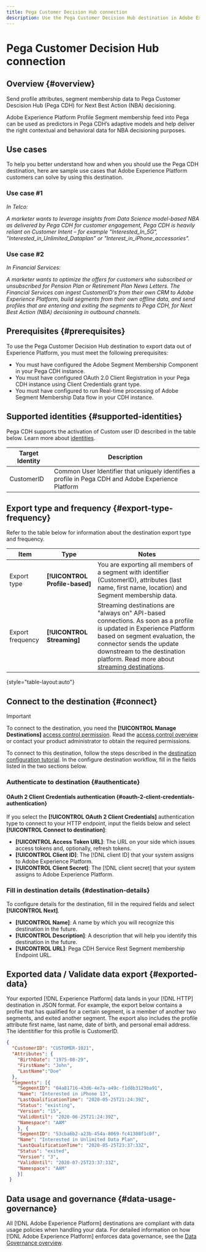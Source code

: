 ```yaml
---
title: Pega Customer Decision Hub connection
description: Use the Pega Customer Decision Hub destination in Adobe Experience Platform to send customer profile attributes, segment membership data to Pega Customer Decision Hub (Pega CDH) for Next Best Action (NBA) decisioning
---
```


# Pega Customer Decision Hub connection



## Overview {#overview}

Send profile attributes, segment membership data to Pega Customer Descision Hub (Pega CDH) for Next Best Action (NBA) decisioning. 

Adobe Experience Platform Profile Segment membership feed into Pega can be used as predictors in Pega CDH’s adaptive models and help deliver the right contextual and behavioral data for NBA decisioning purposes.

## Use cases 

To help you better understand how and when you should use the Pega CDH destination, here are sample use cases that Adobe Experience Platform customers can solve by using this destination.

### Use case #1

*In Telco:*

*A marketer wants to leverage insights from Data Science model-based NBA as delivered by Pega CDH for customer engagement, Pega CDH is heavily reliant on Customer Intent – for example "Interested_In_5G", "Interested_in_Unlimited_Dataplan" or "Interest_in_iPhone_accessories".*

### Use case #2

*In Financial Services:*

*A marketer wants to optimize the offers for customers who subscribed or unsubscribed for Pension Plan or Retirement Plan News Letters. The Financial Services can ingest CustomerID's from their own CRM to Adobe Experience Platform, build segments from their own offline data, and send profiles that are entering and exiting the segments to Pega CDH, for Next Best Action (NBA) decisioning in outbound channels.*

## Prerequisites {#prerequisites}

To use the  Pega Customer Decision Hub destination to export data out of Experience Platform, you must meet the following prerequisites:

* You must have configured the Adobe Segment Membership Component in your Pega CDH instance.
* You must have configured OAuth 2.0 Client Registration in your Pega CDH instance using Client Credentials grant type.
* You must have configured to run Real-time processing of Adobe Segment Membership Data flow in your CDH instance.

## Supported identities {#supported-identities}

Pega CDH supports the activation of Custom user ID described in the table below. Learn more about [identities](/help/identity-service/namespaces.md).

|Target Identity|Description
|---|---|
|CustomerID|Common User Identifier that uniquely identifies a profile in Pega CDH and Adobe Experience Platform

## Export type and frequency {#export-type-frequency}

Refer to the table below for information about the destination export type and frequency.

| Item | Type | Notes |
---------|----------|---------|
| Export type | **[!UICONTROL Profile-based]** | You are exporting all members of a segment with identifier (CustomerID), attributes (last name, first name, location) and Segment membership data.|
| Export frequency | **[!UICONTROL Streaming]** | Streaming destinations are "always on" API-based connections. As soon as a profile is updated in Experience Platform based on segment evaluation, the connector sends the update downstream to the destination platform. Read more about [streaming destinations](/help/destinations/destination-types.md#streaming-destinations).|

{style="table-layout:auto"}

## Connect to the destination {#connect}

>[!IMPORTANT]
> 
>To connect to the destination, you need the **[!UICONTROL Manage Destinations]** [access control permission](/help/access-control/home.md#permissions). Read the [access control overview](/help/access-control/ui/overview.md) or contact your product administrator to obtain the required permissions.

To connect to this destination, follow the steps described in the [destination configuration tutorial](https://experienceleague.adobe.com/docs/experience-platform/destinations/ui/connect-destination.html). In the configure destination workflow, fill in the fields listed in the two sections below.

### Authenticate to destination {#authenticate}

#### OAuth 2 Client Credentials authentication {#oauth-2-client-credentials-authentication}

If you select the **[!UICONTROL OAuth 2 Client Credentials]** authentication type to connect to your HTTP endpoint, input the fields below and select **[!UICONTROL Connect to destination]**:

* **[!UICONTROL Access Token URL]**: The URL on your side which issues access tokens and, optionally, refresh tokens.
* **[!UICONTROL Client ID]**: The [!DNL client ID] that your system assigns to Adobe Experience Platform.
* **[!UICONTROL Client Secret]**: The [!DNL client secret] that your system assigns to Adobe Experience Platform.

### Fill in destination details {#destination-details}

To configure details for the destination, fill in the required fields and select **[!UICONTROL Next]**.

*  **[!UICONTROL Name]**: A name by which you will recognize this destination in the future.
*  **[!UICONTROL Description]**: A description that will help you identify this destination in the future.
*  **[!UICONTROL URL]**: Pega CDH Service Rest Segment membership Endpoint URL.


## Exported data / Validate data export {#exported-data}
Your exported [!DNL Experience Platform] data lands in your [!DNL HTTP] destination in JSON format. For example, the export below contains a profile that has qualified for a certain segment, is a member of another two segments, and exited another segment. The export also includes the profile attribute first name, last name, date of birth, and personal email address. The identitifier for this profile is CustomerID.

```json
{
  "CustomerID": "CUSTOMER-1021",
  "Attributes": {
    "BirthDate": "1975-08-29",
    "FirstName": "John",
    "LastName":"Doe"
  },
  "Segments": [{
    "SegmentID": "04a81716-43d6-4e7a-a49c-f1d8b3129ba91",
    "Name": "Interested in iPhone 13",
    "LastQualificationTime": "2020-05-25T21:24:39Z",
    "Status": "existing",
    "Version": "15",
    "ValidUntil": "2020-06-25T21:24:39Z",
    "Namespace": "AAM"
    }, {
    "SegmentID": "53cba6b2-a23b-454a-8069-fc41308f1c0f",
    "Name": "Interested in Unlimited Data Plan",
    "LastQualificationTime": "2020-05-25T23:37:33Z",
    "Status": "exited",
    "Version": "3",
    "ValidUntil": "2020-07-25T23:37:33Z",
    "Namespace": "AAM"
    }]
 }

```

## Data usage and governance {#data-usage-governance}

All [!DNL Adobe Experience Platform] destinations are compliant with data usage policies when handling your data. For detailed information on how [!DNL Adobe Experience Platform] enforces data governance, see the [Data Governance overview](/help/data-governance/home.md).

